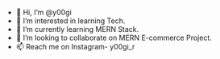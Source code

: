 - 👋 Hi, I’m @y00gi
- 👀 I’m interested in learning Tech.
- 🌱 I’m currently learning MERN Stack.
- 💞️ I’m looking to collaborate on MERN E-commerce Project.
- 📫 Reach me on Instagram- y00gi_r

